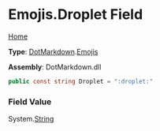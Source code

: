 # Emojis\.Droplet Field

[Home](../../../README.md)

**Type**: [DotMarkdown](../../README.md)\.[Emojis](../README.md)

**Assembly**: DotMarkdown\.dll

```csharp
public const string Droplet = ":droplet:"
```

### Field Value

System\.[String](https://docs.microsoft.com/en-us/dotnet/api/system.string)
